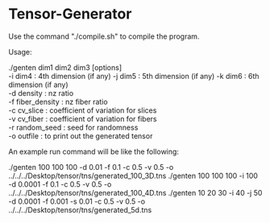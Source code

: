 # Tensor-Generator


Use the command "./compile.sh" to compile the program.

Usage: 

./genten dim1 dim2 dim3 [options]         
	-i dim4 : 4th dimension (if any)
	-j dim5 : 5th dimension (if any) 
	-k dim6 : 6th dimension (if any)                                                                                                                       
	-d density : nz ratio                                                                                                                                         
	-f fiber_density : nz fiber ratio                                                                                                                             
	-c cv_slice : coefficient of variation for slices                                                                                                             
	-v cv_fiber : coefficient of variation for fibers                                                                                                             
	-r random_seed : seed for randomness                                                                                                                          
	-o outfile : to print out the generated tensor

An example run command will be like the following:

./genten 100 100 100 -d 0.01 -f 0.1 -c 0.5 -v 0.5 -o ../../../Desktop/tensor/tns/generated_100_3D.tns
./genten 100 100 100 -i 100 -d 0.0001 -f 0.1 -c 0.5 -v 0.5 -o ../../../Desktop/tensor/tns/generated_100_4D.tns
./genten 10 20 30 -i 40 -j 50 -d 0.0001 -f 0.001 -s 0.01 -c 0.5 -v 0.5 -o ../../../Desktop/tensor/tns/generated_5d.tns
